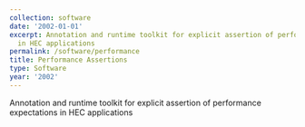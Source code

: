 ```yaml
---
collection: software
date: '2002-01-01'
excerpt: Annotation and runtime toolkit for explicit assertion of performance expectations
  in HEC applications
permalink: /software/performance
title: Performance Assertions
type: Software
year: '2002'
---
```


Annotation and runtime toolkit for explicit assertion of performance expectations in HEC applications
